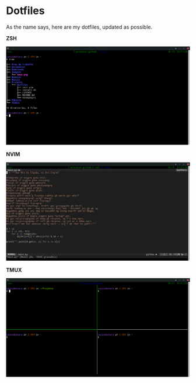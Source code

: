 # Dotfiles

As the name says, here are my dotfiles, updated as possible.

**ZSH**

![Imagem do .zshrc](./images/zsh.png)

**NVIM**

![Imagem do nvim](./images/nvim.png)

**TMUX**

![Imagem do tmux config](./images/tmux.png)
